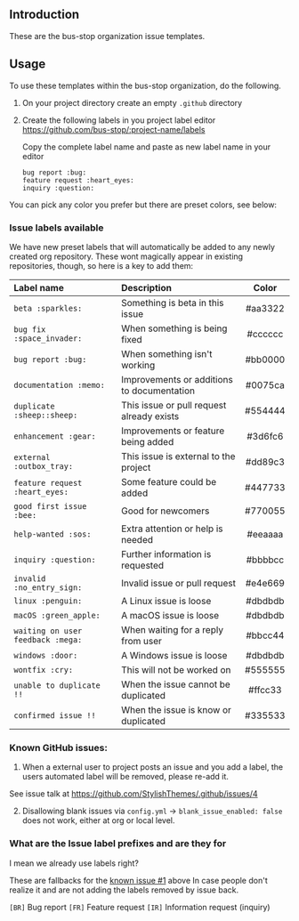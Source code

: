 ## Introduction

These are the bus-stop organization issue templates.


## Usage

To use these templates within the bus-stop organization, do the following.

1. On your project directory create an empty `.github` directory
2. Create the following labels in you project label editor
   https://github.com/bus-stop/:project-name/labels

   Copy the complete label name and paste as new label name in your editor

   `bug report :bug:`<br>
   `feature request :heart_eyes:`<br>
   `inquiry :question:`<br>

You can pick any color you prefer but there are preset colors, see below:

### Issue labels available

We have new preset labels that will automatically be added to any newly created org repository.
These wont magically appear in existing repositories, though, so here is a key to add them:


| Label name                        | Description                                | Color   |
| :-------------------------------- | :----------------------------------------- | :-----: |
| `beta :sparkles:`                 | Something is beta in this issue            | #aa3322 |
| `bug fix :space_invader:`         | When something is being fixed              | #cccccc |
| `bug report :bug:`                | When something isn't working               | #bb0000 |
| `documentation :memo:`            | Improvements or additions to documentation | #0075ca |
| `duplicate :sheep::sheep:`        | This issue or pull request already exists  | #554444 |
| `enhancement :gear:`              | Improvements or feature being added        | #3d6fc6 |
| `external :outbox_tray:`          | This issue is external to the project      | #dd89c3 |
| `feature request :heart_eyes:`    | Some feature could be added                | #447733 |
| `good first issue :bee:`          | Good for newcomers                         | #770055 |
| `help-wanted :sos:`               | Extra attention or help is needed          | #eeaaaa |
| `inquiry :question:`              | Further information is requested           | #bbbbcc |
| `invalid :no_entry_sign:`         | Invalid issue or pull request              | #e4e669 |
| `linux :penguin:`                 | A Linux issue is loose                     | #dbdbdb |
| `macOS :green_apple:`             | A macOS issue is loose                     | #dbdbdb |
| `waiting on user feedback :mega:` | When waiting for a reply from user         | #bbcc44 |
| `windows :door:`                  | A Windows issue is loose                   | #dbdbdb |
| `wontfix :cry:`                   | This will not be worked on                 | #555555 |
| `unable to duplicate !!`          | When the issue cannot be duplicated        | #ffcc33 |
| `confirmed issue !!`              | When the issue is know or duplicated       | #335533 |

### Known GitHub issues:

1. When a external user to project posts an issue and you add a label,
the users automated label will be removed, please re-add it.

See issue talk at https://github.com/StylishThemes/.github/issues/4

2. Disallowing blank issues via `config.yml` -> `blank_issue_enabled: false` does not work,
either at org or local level.

### What are the Issue label prefixes and are they for
I mean we already use labels right?

These are fallbacks for the [known issue #1](#known-github-issues) above
In case people don't realize it and are not adding the labels removed by issue back. 


`[BR]` Bug report
`[FR]` Feature request
`[IR]` Information request (inquiry)
